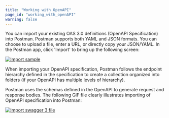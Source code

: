 ```yaml
---
title: "Working with OpenAPI"
page_id: "working_with_openAPI"
warning: false
---
```


You can import your existing OAS 3.0 definitions (OpenAPI Specification) into Postman. Postman supports both YAML and JSON formats. You can choose to upload a file, enter a URL, or directly copy your JSON/YAML. In the Postman app, click 'Import' to bring up the following screen:  

[![import sample](https://s3.amazonaws.com/postman-static-getpostman-com/postman-docs/import+modal.png)](https://s3.amazonaws.com/postman-static-getpostman-com/postman-docs/import+modal.png)

When importing your OpenAPI specification, Postman follows the endpoint hierarchy defined in the specification to create a collection organized into folders (if your OpenAPI has multiple levels of hierarchy). 

Postman uses the schemas defined in the OpenAPI to generate request and response bodies. The following GIF file clearly illustrates importing of OpenAPI specification into Postman: 

[![import swagger 3 file](https://s3.amazonaws.com/postman-static-getpostman-com/postman-docs/ImportingSwagger3File.gif)](https://s3.amazonaws.com/postman-static-getpostman-com/postman-docs/ImportingSwagger3File.gif)
